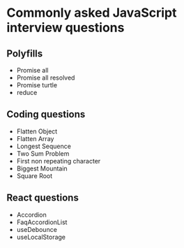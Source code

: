 # Commonly asked JavaScript interview questions

## Polyfills

- Promise all
- Promise all resolved
- Promise turtle
- reduce

## Coding questions

- Flatten Object
- Flatten Array
- Longest Sequence
- Two Sum Problem 
- First non repeating character
- Biggest Mountain
- Square Root

## React questions

- Accordion
- FaqAccordionList
- useDebounce
- useLocalStorage